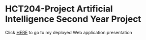 # HCT204-Project Artificial Intelligence Second Year Project

Click [HERE](https://drive.google.com/file/d/1BN3ZBNHjuc4JEZU9S6Kn1LvlYQpA8nij/view?usp=sharing) to go to my deployed Web application presentation
